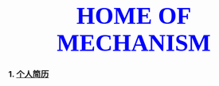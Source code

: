 # <center><font face='微软雅黑' size=50 color=blue>HOME OF MECHANISM</font></center>
### 1. [个人简历](post/2021-2-24-resume.md)

